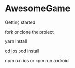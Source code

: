 # AwesomeGame

Getting started

fork or clone the project

yarn install

cd ios pod install

npm run ios or npm run android
